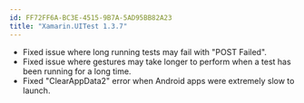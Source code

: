 ```yaml
---
id: FF72FF6A-BC3E-4515-9B7A-5AD95BB82A23
title: "Xamarin.UITest 1.3.7"
---
```


* Fixed issue where long running tests may fail with "POST Failed".
* Fixed issue where gestures may take longer to perform when a test has been running for a long time.
* Fixed "ClearAppData2" error when Android apps were extremely slow to launch.

